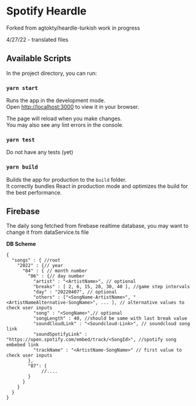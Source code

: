 # Spotify Heardle

Forked from agtokty/heardle-turkish
work in progress 

4/27/22 - translated files

## Available Scripts

In the project directory, you can run:

### `yarn start`

Runs the app in the development mode.\
Open [http://localhost:3000](http://localhost:3000) to view it in your browser.

The page will reload when you make changes.\
You may also see any lint errors in the console.

### `yarn test`

Do not have any tests (yet)

### `yarn build`

Builds the app for production to the `build` folder.\
It correctly bundles React in production mode and optimizes the build for the best performance.

## Firebase

The daily song fetched from firebase realtime database, you may want to change it from dataService.ts file

**DB Scheme**

```
{
  "songs" : { //root
    "2022" : {// year
      "04" : { // month number
        "06" : {// day number
          "artist" : "<ArtistName>", // optional
          "breaks" : [ 2, 6, 15, 20, 30, 40 ], //game step intervals
          "day" : "20220407", // optional
          "others" : ["<SongName-ArtistName>", "<ArtistNameAlternative-SongName>", ... ], // alternative values to check user inputs
          "song" : "<SongName>",// optional
          "songLength" : 40, //should be same with last break value
          "soundCloudLink" : "<Soundcloud-Link>", // soundcloud song link
          "soundSpotifyLink" : "https://open.spotify.com/embed/track/<SongId>", //spotify song embebed link
          "trackName" : "<ArtistName-SongName>" // first value to check user inputs
        },
        "07": {
             //....
        }
      }
    }
  }
}
```

